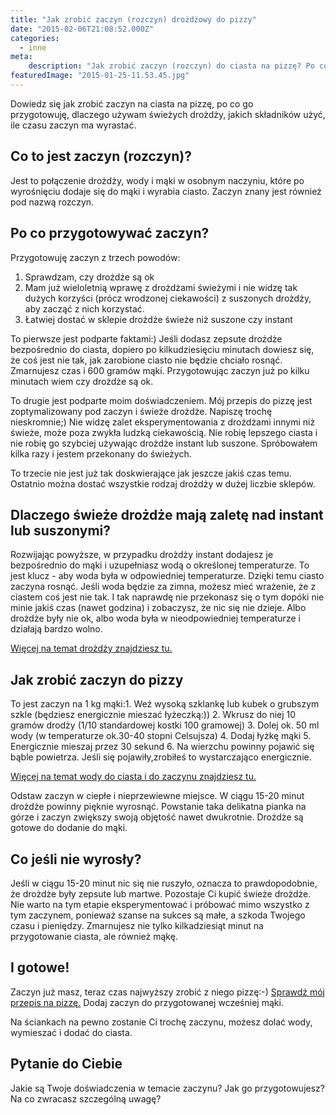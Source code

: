 ```yaml
---
title: "Jak zrobić zaczyn (rozczyn) drożdżowy do pizzy"
date: "2015-02-06T21:08:52.000Z"
categories: 
  - inne
meta: 
    description: "Jak zrobić zaczyn (rozczyn) do ciasta na pizzę? Po co przygotowywać? Dlaczego warto używać zaczynu? Ile czasu zaczyn wyrasta? Jakie składniki?"
featuredImage: "2015-01-25-11.53.45.jpg"
---
```


Dowiedz się jak zrobić zaczyn na ciasta na pizzę, po co go przygotowuję, dlaczego używam świeżych drożdży, jakich składników użyć, ile czasu zaczyn ma wyrastać.

## Co to jest zaczyn (rozczyn)?

Jest to połączenie drożdży, wody i mąki w osobnym naczyniu, które po wyrośnięciu dodaje się do mąki i wyrabia ciasto. Zaczyn znany jest również pod nazwą rozczyn.

## Po co przygotowywać zaczyn?

Przygotowuję zaczyn z trzech powodów:

1. Sprawdzam, czy drożdże są ok
2. Mam już wieloletnią wprawę z drożdżami świeżymi i nie widzę tak dużych korzyści (prócz wrodzonej ciekawości) z suszonych drożdży, aby zacząć z nich korzystać.
3. Łatwiej dostać w sklepie drożdże świeże niż suszone czy instant

To pierwsze jest podparte faktami:) Jeśli dodasz zepsute drożdże bezpośrednio do ciasta, dopiero po kilkudziesięciu minutach dowiesz się, że coś jest nie tak, jak zarobione ciasto nie będzie chciało rosnąć. Zmarnujesz czas i 600 gramów mąki. Przygotowując zaczyn już po kilku minutach wiem czy drożdże są ok.

To drugie jest podparte moim doświadczeniem. Mój przepis do pizzę jest zoptymalizowany pod zaczyn i świeże drożdże. Napiszę trochę nieskromnie;) Nie widzę zalet eksperymentowania z drożdżami innymi niż świeże, może poza zwykła ludzką ciekawością. Nie robię lepszego ciasta i nie robię go szybciej używając drożdże instant lub suszone. Spróbowałem kilka razy i jestem przekonany do świeżych.

To trzecie nie jest już tak doskwierające jak jeszcze jakiś czas temu. Ostatnio można dostać wszystkie rodzaj drożdży w dużej liczbie sklepów.

## Dlaczego świeże drożdże mają zaletę nad instant lub suszonymi?

Rozwijając powyższe, w przypadku drożdży instant dodajesz je bezpośrednio do mąki i uzupełniasz wodą o określonej temperaturze. To jest klucz - aby woda była w odpowiedniej temperaturze. Dzięki temu ciasto zaczyna rosnąć. Jeśli woda będzie za zimna, możesz mieć wrażenie, że z ciastem coś jest nie tak. I tak naprawdę nie przekonasz się o tym dopóki nie minie jakiś czas (nawet godzina) i zobaczysz, że nic się nie dzieje. Albo drożdże były nie ok, albo woda była w nieodpowiedniej temperaturze i działają bardzo wolno.

<a title="Jakie drożdże do pizzy?" href="/drozdze/">Więcej na temat drożdży znajdziesz tu.</a>

## Jak zrobić zaczyn do pizzy

To jest zaczyn na 1 kg mąki:1. Weź wysoką szklankę lub kubek o grubszym szkle (będziesz energicznie mieszać łyżeczką:))
2. Wkrusz do niej 10 gramów drodży (1/10 standardowej kostki 100 gramowej)
3. Dolej ok. 50 ml wody (w temperaturze ok.30-40 stopni Celsujsza)
4. Dodaj łyżkę mąki
5. Energicznie mieszaj przez 30 sekund
6. Na wierzchu powinny pojawić się bąble powietrza. Jeśli się pojawiły,zrobiłeś to wystarczająco energicznie.

<a title="Jaka woda do ciasta na pizzę" href="/jaka-woda-ciasta-na-pizze/">Więcej na temat wody do ciasta i do zaczynu znajdziesz tu.</a>

Odstaw zaczyn w ciepłe i nieprzewiewne miejsce. W ciągu 15-20 minut drożdże powinny pięknie wyrosnąć. Powstanie taka delikatna pianka na górze i zaczyn zwiększy swoją objętość nawet dwukrotnie. Drożdże są gotowe do dodanie do mąki.

## Co jeśli nie wyrosły?

Jeśli w ciągu 15-20 minut nic się nie ruszyło, oznacza to prawdopodobnie, że drożdże były zepsute lub martwe. Pozostaje Ci kupić świeże drożdże. Nie warto na tym etapie eksperymentować i próbować mimo wszystko z tym zaczynem, ponieważ szanse na sukces są małe, a szkoda Twojego czasu i pieniędzy. Zmarnujesz nie tylko kilkadziesiąt minut na przygotowanie ciasta, ale również mąkę.

## I gotowe!

Zaczyn już masz, teraz czas najwyższy zrobić z niego pizzę:-) <a title="Przepis na ciasto na pizzę" href="/przepis-na-ciasto-na-pizze/">Sprawdź mój przepis na pizzę.</a> Dodaj zaczyn do przygotowanej wcześniej mąki.

Na ściankach na pewno zostanie Ci trochę zaczynu, możesz dolać wody, wymieszać i dodać do ciasta.

## Pytanie do Ciebie

Jakie są Twoje doświadczenia w temacie zaczynu? Jak go przygotowujesz? Na co zwracasz szczególną uwagę?
